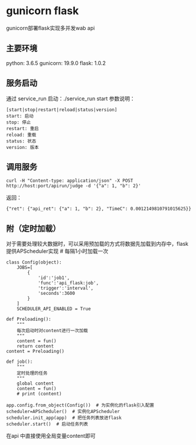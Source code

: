 # gunicorn flask
gunicorn部署flask实现多并发wab api

## 主要环境
python: 3.6.5
gunicorn: 19.9.0
flask: 1.0.2

## 服务启动
通过 service_run 启动：./service_run start
参数说明：

    [start|stop|restart|reload|status|version]
    start: 启动
    stop: 停止
    restart: 重启
    reload: 重载
    status: 状态
    version: 版本

## 调用服务
    curl -H "Content-type: application/json" -X POST http://host:port/apirun/judge -d '{"a": 1, "b": 2}'
返回：

    {"ret": {"api_ret": {"a": 1, "b": 2}, "TimeC": 0.0012149810791015625}}

## 附（定时加载）
对于需要处理较大数据时，可以采用预加载的方式将数据先加载到内存中，flask提供APScheduler实现
    # 每隔1小时加载一次
    
    class Config(object):
        JOBS=[
            {
                'id':'job1',
                'func':'api_flask:job',
                'trigger':'interval',
                'seconds':3600
            }
        ]
        SCHEDULER_API_ENABLED = True

    def Preloading():
        """
        每次启动时对content进行一次加载
        """
        content = fun()
        return content
    content = Preloading()

    def job():
        """
        定时处理的任务
        """
        global content
        content = fun()
        # print (content)

    app.config.from_object(Config())  # 为实例化的flask引入配置
    scheduler=APScheduler()  # 实例化APScheduler
    scheduler.init_app(app)  # 把任务列表放进flask
    scheduler.start()  # 启动任务列表

在api 中直接使用全局变量content即可
